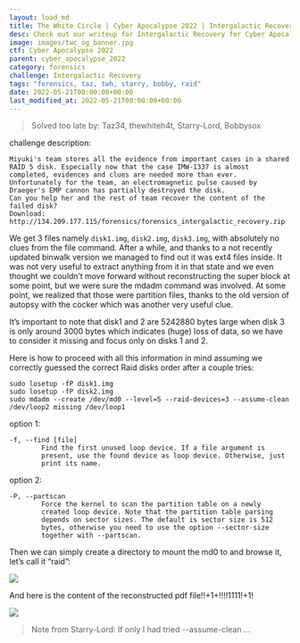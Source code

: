 ```yaml
---
layout: load_md
title: The White Circle | Cyber Apocalypse 2022 | Intergalactic Recovery Writeup
desc: Check out our writeup for Intergalactic Recovery for Cyber Apocalypse 2022 capture the flag competition.
image: images/twc_og_banner.jpg
ctf: Cyber Apocalypse 2022
parent: cyber_apocalypse_2022
category: forensics
challenge: Intergalactic Recovery
tags: "forensics, taz, twh, starry, bobby, raid"
date: 2022-05-21T00:00:00+00:00
last_modified_at: 2022-05-21T00:00:00+00:00
---
```



> Solved too late by: Taz34, thewhiteh4t, Starry-Lord, Bobbysox

challenge description:

```
Miyuki's team stores all the evidence from important cases in a shared RAID 5 disk. Especially now that the case IMW-1337 is almost completed, evidences and clues are needed more than ever. Unfortunately for the team, an electromagnetic pulse caused by Draeger's EMP cannon has partially destroyed the disk. 
Can you help her and the rest of team recover the content of the failed disk? 
Download: http://134.209.177.115/forensics/forensics_intergalactic_recovery.zip
```

We get 3 files namely `disk1.img`, `disk2.img`, `disk3.img`, with absolutely no clues from the file command. After a while, and thanks to a not recently updated binwalk version we managed to find out it was ext4 files inside. It was not very useful to extract anything from it in that state and we even thought we couldn’t move forward without reconstructing the super block at some point, but we were sure the mdadm command was involved. At some point, we realized that those were partition files, thanks to the old version of autopsy with the cocker which was another very useful clue. 

It’s important to note that disk1 and 2 are 5242880 bytes large when disk 3 is only around 3000 bytes which indicates (huge) loss of data, so we have to consider it missing and focus only on disks 1 and 2.

Here is how to proceed with all this information in mind assuming we correctly guessed the correct Raid disks order after a couple tries:

```
sudo losetup -fP disk1.img
sudo losetup -fP disk2.img
sudo mdadm --create /dev/md0 --level=5 --raid-devices=3 --assume-clean /dev/loop2 missing /dev/loop1
```

option 1:

```
-f, --find [file]
        Find the first unused loop device. If a file argument is
        present, use the found device as loop device. Otherwise, just
        print its name.
```

option 2:

```
-P, --partscan
        Force the kernel to scan the partition table on a newly
        created loop device. Note that the partition table parsing
        depends on sector sizes. The default is sector size is 512
        bytes, otherwise you need to use the option --sector-size
        together with --partscan.
```

Then we can simply create a directory to mount the md0 to and browse it, let’s call it “raid”:

![](https://i.imgur.com/7ZUZKIh.png)

And here is the content of the reconstructed pdf file!!+1+!!!!1111!+1!

![](https://i.imgur.com/IF7drBw.png)

> Note from Starry-Lord: 
> If only I had tried  --assume-clean …

